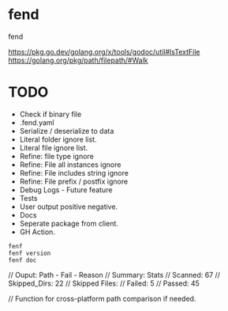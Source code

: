 # fend
fend

https://pkg.go.dev/golang.org/x/tools/godoc/util#IsTextFile
https://golang.org/pkg/path/filepath/#Walk

# TODO
* Check if binary file
* .fend.yaml
* Serialize / deserialize to data
* Literal folder ignore list.
* Literal file ignore list.
* Refine: file type ignore
* Refine: File all instances ignore
* Refine: File includes string ignore
* Refine: File prefix / postfix ignore
* Debug Logs - Future feature
* Tests
* User output positive negative.
* Docs
* Seperate package from client.
* GH Action.

```
fenf
fenf version
fenf doc
```
// Ouput: Path - Fail - Reason
// Summary: Stats
// Scanned: 67
// Skipped_Dirs: 22
// Skipped Files:
// Failed: 5
// Passed: 45

// Function for cross-platform path comparison if needed.